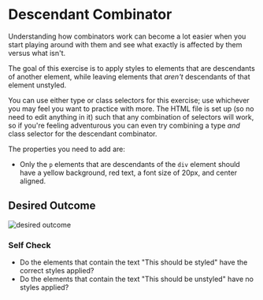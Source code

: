 # Descendant Combinator
Understanding how combinators work can become a lot easier when you start playing 
around with them and see what exactly is affected by them versus what isn't.

The goal of this exercise is to apply styles to elements that are descendants 
of another element, while leaving elements that *aren't* descendants of that 
element unstyled.

You can use either type or class selectors for this exercise; use whichever 
you may feel you want to practice with more. The HTML file is set up 
(so no need to edit anything in it) such that any combination of selectors 
will work, so if you're feeling adventurous you can even try combining a type 
*and* class selector for the descendant combinator.

The properties you need to add are:

* Only the `p` elements that are descendants of the `div` element should have 
  a yellow background, red text, a font size of 20px, and center aligned.

## Desired Outcome
![desired outcome](./desired-outcome.png)


### Self Check
- Do the elements that contain the text "This should be styled" have the 
  correct styles applied?
- Do the elements that contain the text "This should be unstyled" have 
  no styles applied?
